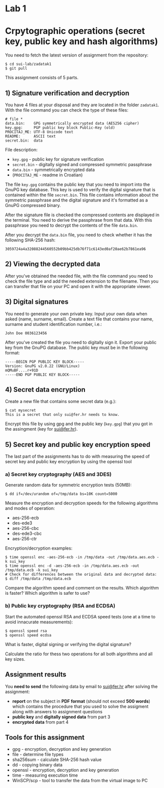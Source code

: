 # Lab 1
# Crpytographic operations (secret key, public key and hash algorithms)

You need to fetch the latest version of assignment from the repository:

```
$ cd sui-lab/zadatak1
$ git pull
```

This assignment consists of 5 parts.

## 1) Signature verification and decryption
You have 4 files at your disposal and they are located in the folder
`zadatak1`. With the file command you can check the type of these files:
```console
# file *
data.bin:    GPG symmetrically encrypted data (AES256 cipher)
key.gpg:     PGP public key block Public-Key (old)
PROCITAJ_ME: UTF-8 Unicode text
README:	     ASCII text
secret.bin:  data
```
File description:

- `key.gpg` - public key for signature verification
- `secret.bin` - digitally signed and compressed symmetric passphrase
- `data.bin` - symmetrically encrypted data
- (`PROCITAJ_ME` - readme in Croatian)

The file `key.gpg` contains the public key that you need to import into the GnuPG
key database. This key is used to verify the digital signature that is contained
within the file `secret.bin`. This file contains information about the symmetric
passphrase and the digital signature and it's formatted as a GnuPG compressed
binary.

After the signature file is checked the compressed contents are
displayed in the terminal. You need to derive the passphrase from that data.
With this passphrase you need to decrypt the contents of the file `data.bin`.

After you decrypt the `data.bin` file, you need to check whether it has the
following SHA-256 hash:
```console
3059724a4a32088244560552b09bb425db76f71c6143ed0af20ae62b7861ea96
```

## 2) Viewing the decrypted data
After you've obtained the needed file, with the file command you need to
check the file type and add the needed extension to the filename. Then you can
transfer that file on your PC and open it with the appropriate viewer.

## 3) Digital signatures
You need to generate your own private key. Input your own data when asked
(name, surname, email). Create a text file that contains your name, surname and
student identification number, i.e.:
```text
John Doe 0036123456
```

After you've created the file you need to digitally sign it. Export your public
key from the GnuPG database. The public key must be in the following format:
```console
-----BEGIN PGP PUBLIC KEY BLOCK-----
Version: GnuPG v2.0.22 (GNU/Linux)
mQMuBF....r+91D
-----END PGP PUBLIC KEY BLOCK-----
```

## 4) Secret data encryption
Create a new file that contains some secret data (e.g.):
```console
$ cat mysecret
This is a secret that only sui@fer.hr needs to know.
```
Encrypt this file by using gpg and the public key (`key.gpg`) that you got in the
assingment (key for sui@fer.hr).

## 5) Secret key and public key encryption speed
The last part of the assignments has to do with measuring the speed of secret
key and public key encryption by using the openssl tool

### a) Secret key cryptography (AES and 3DES)
Generate random data for symmetric encryption tests (50MB):
```console
$ dd if=/dev/urandom of=/tmp/data bs=10K count=5000
```
Measure the encryption and decryption speeds for the following algorithms and
modes of operation:

- aes-256-ecb
- des-ede3
- aes-256-cbc
- des-ede3-cbc
- aes-256-ctr

Encryption/decryption examples:
```console
$ time openssl enc -aes-256-ecb -in /tmp/data -out /tmp/data.aes.ecb -k sui_key
$ time openssl enc -d -aes-256-ecb -in /tmp/data.aes.ecb -out /tmp/data.ecb -k sui_key
# Check for differences between the original data and decrypted data:
$ diff /tmp/data /tmp/data.ecb
```
Compare the algorithm speed and comment on the results. Which algorithm is
faster? Which algorithm is safer to use?

### b) Public key cryptography (RSA and ECDSA)
Start the automated openssl RSA and ECDSA speed tests (one at a time to avoid
innacurate measurements):
```console
$ openssl speed rsa
$ openssl speed ecdsa
```
What is faster, digital signing or verifying the digital signature?

Calculate the ratio for thess two operations for all both algorithms and all key
sizes.

## Assignment results

You **need to send** the following data by email to
[sui@fer.hr](mailto:sui@fer.hr) after solving the assignment: 

- **report** on the subject in **PDF format** (should not exceed **500 words**)
  which contains the procedure that you used to solve the assigment along with
  answers to assignment questions
- **public key** and **digitally signed data** from part 3
- **encrypted data** from part 4

## Tools for this assignment

- gpg - encryption, decryption and key generation
- file - determine file types
- sha256sum - calculate SHA-256 hash value
- dd - copying binary data
- openssl - encryption, decryption and key generation
- time - measuring execution time
- WinSCP/scp - tool to transfer the data from the virtual image to PC
